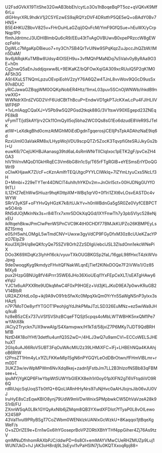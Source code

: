 U2FsdGVkX19TitShe32GwAB3bbEh/cytLo3Os1hBoqeBqPT5oz+qVQKvK9Mf6rLu
dlGHnyrXRL9hdkV1j2C5YEzwES9ajRQYzDVF4DRstfrP5QE5eQ+oBAdY0Bv7HNS+
B5E4HKUZBbvV825v+FHrDuHLaGZqij0QvFcM/YmF9GfQSue+hEuWX/yCrpNqp1P0
fImhJdntmcJ3UDHIBlmbQu6cR9/EEu43tTvAgOVBUwvB0xpePRzccW8gEWozFeHx
DgWLc7MgaKpDBieuo7+ny3Ch7SB4QrTvUlNw9SPqKqzZuJpccJhQZbW/lMn5DaM/
lkv6jARqkKuTMBw8Udsy4lOlSEH9u+3vfMQhPMaNDq7s5VaIv0yByRAa9O3E+h0n
Cg2nwQ5aEnJsddjqxww8L+9ElKaKZ/bQFOwXqiGA309xcRUulQ5P2qK1M0AF5h3G
A9/4XuLSTNQmLpzuOEvpiEohV2zyY76A6QZw4TJnL8vvWov9QGcD9usSx97n8DUC
yRiCJawaGZBqgWM0OQKpNobER4Htz/1ImxL03puv5SCnOjWNWb/ihkdB9nvwXlG+
WWNdrX0rdZVGD2VrF6UdCBtThBcuP+EndwVD1gkPTJcKXwLcPu4FJlHLllVWFP6P
+1vLmIAqgCQaIXJ+V5Pb9w5Q2PGsd2tkqk88G/3V1tswV90XEgepd23ZNEqPE8kB
vFymTT/jdSkAYljrv2Ck11OmQyII5oj5bha2WC0Qs8sG1Eo6dzudE8VeR9SJTeIK
atlW+LeXdkgBhd0cmzAtMGhM0iEdDgdnTgqerosjiCEIljPsTpkADAhzNaE9iq6d
RzxUimlO3aVakRM8x/LHypWojVDU9scpQTZr5ZocK3TqvpfiGteSRJJkyGs2bI+U
euwK6/7CejUKHBJAanasg39td6aL4sRmWNrTIlCIqIxoc1pETK2gF/pvCeZH4GA3
hIV1hVnvMQoD1GkHRqEC3Vm6bG8ln1cSy/T65rFTgRGlB+eYESmsErlYDoQGWrI9
oCIwKHjawK7Zl/cF+cKznAmlfrTEQ/JtgcPYYLClWkIq+7lZYmLtyuCxs5NcLf3H
D+Mmbi+229eTYTer44DNClT4uhlh/hYKDv2m+JnOirI5ct+00HJDNgGUYfO9tTLI
IL1ZHZ7eEhWwSHiuzr9hqK0ttpXM+WBq1qrV0+0f1ri1ZXt6vLOsvEASTDc4vWYW
SRrV3yKSF+oFYHvQyHGzK7k8/tUJkYv+h0nWBdnGa5g5R0Ze0VyfCEBPCTw5O4nb
RN5dUOjMklnNx3s+r84lTrx7xmr5DOkXqQGd/lXYFnwTh7y3pbSVlyc528eNjxEU
ikRtqehBkwJPmCIwPenWSPnCVC9K4tH0CHDf77BMJkKUPZo26KBMPEyLs8Z1Srmq
e05/H5whLOMgiL5wTmdCNV+Uwxw3gyVdCP9FGyDfxM30z8cUUeKZacYPzO7ElpZ9
KouI3Xj3H/q8eQKfcyQe75SZV8Orh2ZzSDIgli/ebclJSL3ZIsdOnn1ekcWNePiX
DOo3K69XDqKz3lyhH16ck/vyuvTXkOUGBKGSp2faL/16gpL98fHxcT4zkWVoJpxg
9de0woqgKyg9kmdyzFHvitQFNakWLqnEjTief2KlNxDOQe7F2iVWis1/Oz85MXy8
pux2HzpGBNUg8fV4iPrrr35WE6JHo36XioUEqI1YxFEpCeXLT/sEATgHAwy6eYqU
YJC1x6uAPXXRte9UDkqMwC4F0xP9HGEz+Vd3jKLJKoD9EA7p0wvKRuGB2V14BIbR
UR2AZXHdLo0p+ikj9A9vO91rbSfwXc0MpqXkQm0YrYn5SaWgNSnP3ylxx3sHAzfj
n7P7MoTOe8yrfYTGOT1PeohjigYdJhkPMaJTzLSD326EuMNz+ez5wiWa9JHq/kuB
hz8eB5zCEx737uVSfSVShzBCqeFTQSjt5cpqs4oMbLWTWBHK5nxQM1Pe7wYAhX8k
/ACiy2Tryckn7UX9wwAIg/S4Xamvpwx/H1kTd/58jxiZ7P6MKy7iJDT9QdBRHM1B
NztD4K18oIYHf/3detflu4unfQ3S2wD+/4HLJ3wQ7u9amCVl+ECCoWELSJHEhuXT
2Glq4uAJ66RoV5UBT3FqOuWAcMIU2z39LHMiXFC+lFj+LHBEhNQa4KAAhjoB6RtW
t2PnsZT1Hm4yLx1fZLFKKwMIp15gN6nPYGQYLeOdDBrOtwn/fFHmVlBLmr+rm0DT
3UKZ3w/evWpMPWm6NvXdq8kej+zadn1jFstbJm7LL2B3hlzofNSBb83qFBMsee+L
ipuMYjYgKQP6FIwYbpWt5UWYbGIEKX8eih1rl0oy01pXIFN2gT6VFtqdiiVO9R6Q
rdRiUsjcSqUoqSTb0tfQ+6QoLlARnHHyNrs97uNjHvc0aAHJIojrsJib06vJU0VJ
lruHyE8sCzEqwKBlO8ynj79UdW9mVDwWnixSPMpbwkCW5DhVaVzeA28k9S1rB/FU
ZXnnWSqA0L8k1GYQyAxNIb6jZMqm8QB3YXwdXFDIot7fTyaP0L8vOILewoX2458P
43Va11vuI9PRyBSgT7CoZWbm0WENklzkUANlxGcWzkU+8Kaqqoi1jtBqeXgWeF/s
O+sZDrlZE9e+Ern1wGx6IhYGoseprBoVPZORtiXBhYTHf4ppGiher4Zj76As9tzV
qmMNuDfnhomRAXbPJC/ddwPD+6s8OI+emMAYVMwCUeRHZMUZp9Luj1WUN7JkD+hJ
jAK3oH8rdj9L3sEyvl1vPaHSIN7j1u0KQTXxoqRpj88=
